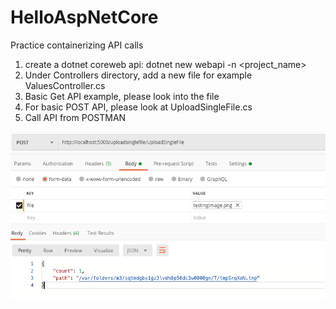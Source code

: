 # HelloAspNetCore
Practice containerizing API calls

1. create a dotnet coreweb api: dotnet new webapi -n <project_name>
2. Under Controllers directory, add a new file for example ValuesController.cs
3. Basic Get API example, please look into the file
4. For basic POST API, please look at UploadSingleFile.cs
5. Call API from POSTMAN

![image](https://github.com/siqiliu18/HelloAspNetCore/blob/dev/Properties/postApiCall.png)
